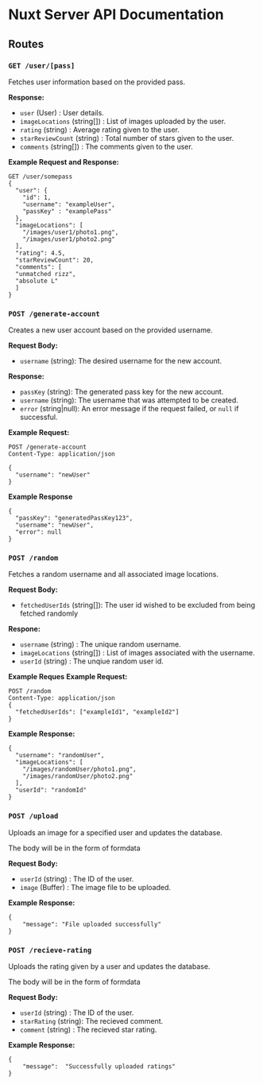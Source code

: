 # Nuxt Server API Documentation

## Routes

### `GET /user/[pass]`
Fetches user information based on the provided pass.

**Response:**
- `user` (User) : User details.
- `imageLocations` (string[]) : List of images uploaded by the user.
- `rating` (string) : Average rating given to the user.
- `starReviewCount` (string) : Total number of stars given to the user.
- `comments` (string[]) : The comments given to the user.

**Example Request and Response:**
```http
GET /user/somepass
{
  "user": {
    "id": 1,
    "username": "exampleUser",
    "passKey" : "examplePass"
  },
  "imageLocations": [
    "/images/user1/photo1.png",
    "/images/user1/photo2.png"
  ],
  "rating": 4.5,
  "starReviewCount": 20,
  "comments": [
  "unmatched rizz",
  "absolute L"
  ]
}
```


### `POST /generate-account`
Creates a new user account based on the provided username.

**Request Body:**
- `username` (string): The desired username for the new account.

**Response:**
- `passKey` (string): The generated pass key for the new account.
- `username` (string): The username that was attempted to be created.
- `error` (string|null): An error message if the request failed, or `null` if successful.

**Example Request:**
```http
POST /generate-account
Content-Type: application/json

{
  "username": "newUser"
}
```
**Example Response**
```http
{
  "passKey": "generatedPassKey123",
  "username": "newUser",
  "error": null
}
```


### `POST /random`

Fetches a random username and all associated image locations.

**Request Body:**
- `fetchedUserIds` (string[]): The user id wished to be excluded from being fetched randomly

**Respone:**
- `username` (string) : The unique random username.
- `imageLocations` (string[]) : List of images associated with the username.
- `userId` (string) : The unqiue random user id.


**Example Reques**
**Example Request:**
```http
POST /random
Content-Type: application/json
{
  "fetchedUserIds": ["exampleId1", "exampleId2"]
}
```

**Example Response:**
```http
{
  "username": "randomUser",
  "imageLocations": [
    "/images/randomUser/photo1.png",
    "/images/randomUser/photo2.png"
  ],
  "userId": "randomId"
}

```


### `POST /upload`

Uploads an image for a specified user and updates the database.

The body will be in the form of formdata

**Request Body:**

- `userId` (string) : The ID of the user.
- `image` (Buffer) : The image file to be uploaded.


**Example Response:**
```http
{
    "message": "File uploaded successfully"
}
```

### `POST /recieve-rating`

Uploads the rating given by a user and updates the database.

The body will be in the form of formdata

**Request Body:**

- `userId` (string) : The ID of the user.
- `starRating` (string): The recieved comment.
- `comment` (string) : The recieved star rating.

**Example Response:**
```http
{
    "message":  "Successfully uploaded ratings" 
}
```
